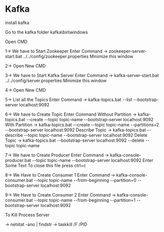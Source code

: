 # Kafka

install kafka

Go to the kafka folder kafka\bin\windows

Open CMD

1-> We have to Start Zookeeper
  Enter Command 
    -> zookeeper-server-start.bat ../../config/zookeeper.properties
  Minimize this window
  
2-> Open New CMD

3-> We have to Start Kafka Server
  Enter Command 
    -> kafka-server-start.bat ../../config/server.properties
  Minimize this window
  
4-> Open New CMD

5-> List all the Topics
  Enter Command 
  -> kafka-topics.bat --list --bootstrap-server localhost:9092

6-> We have to Create Topic
  Enter Command
      Without Partition
    -> kafka-topics.bat --create --topic topic-name  --bootstrap-server localhost:9092 
      With Partition
    -> kafka-topics.bat --create --topic topic-name --partitions=2 --bootstrap-server localhost:9092
  Describe Topic
    -> kafka-topics.bat --describe --topic topic-name --bootstrap-server localhost:9092
  Delete Topic
    -> kafka-topics.bat --bootstrap-server localhost:9092 --delete --topic topic-name

7-> We have to Create Producer
  Enter Command 
    -> kafka-console-producer.bat --topic topic-name --bootstrap-server localhost:9092
  Enter Some Text
  To close this file press ctrl+c
  
8-> We Have to Create Consumer 1
  Enter Command 
  -> kafka-console-consumer.bat --topic topic-name --from-beginning --partition=0 --bootstrap-server localhost:9092
  
9-> We Have to Create Consumer 2
  Enter Command 
  -> kafka-console-consumer.bat --topic topic-name --from-beginning --partition=1 --bootstrap-server localhost:9092


To Kill Process Server
  
  -> netstat -ano | findstr
  -> taskkill /F /PID
